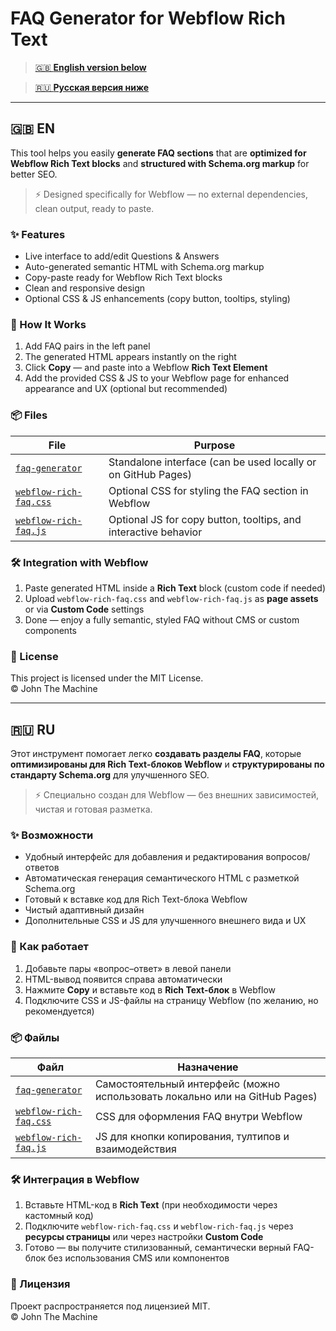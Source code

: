# FAQ Generator for Webflow Rich Text

> [🇬🇧 **English version below**](#-en)

> [🇷🇺 **Русская версия ниже**](#-ru)

---

## 🇬🇧 EN

This tool helps you easily **generate FAQ sections** that are **optimized for Webflow Rich Text blocks** and **structured with Schema.org markup** for better SEO.

> ⚡ Designed specifically for Webflow — no external dependencies, clean output, ready to paste.

### ✨ Features

- Live interface to add/edit Questions & Answers  
- Auto-generated semantic HTML with Schema.org markup  
- Copy-paste ready for Webflow Rich Text blocks  
- Clean and responsive design  
- Optional CSS & JS enhancements (copy button, tooltips, styling)

### 🧩 How It Works

1. Add FAQ pairs in the left panel  
2. The generated HTML appears instantly on the right  
3. Click **Copy** — and paste into a Webflow **Rich Text Element**  
4. Add the provided CSS & JS to your Webflow page for enhanced appearance and UX (optional but recommended)

### 📦 Files

| File                   | Purpose                                                           |
|------------------------|-------------------------------------------------------------------|
| [`faq-generator`](https://johnseagull.github.io/wf--faq-rich/)   | Standalone interface (can be used locally or on GitHub Pages)     | 
| [`webflow-rich-faq.css`](https://john-the-machine.github.io/faq-generator/webflow-rich-faq.css) | Optional CSS for styling the FAQ section in Webflow               |
| [`webflow-rich-faq.js`](https://john-the-machine.github.io/faq-generator/webflow-rich-faq.js)  | Optional JS for copy button, tooltips, and interactive behavior   |

### 🛠 Integration with Webflow

1. Paste generated HTML inside a **Rich Text** block (custom code if needed)  
2. Upload `webflow-rich-faq.css` and `webflow-rich-faq.js` as **page assets** or via **Custom Code** settings  
3. Done — enjoy a fully semantic, styled FAQ without CMS or custom components

### 📄 License

This project is licensed under the MIT License.  
© John The Machine

---

## 🇷🇺 RU

Этот инструмент помогает легко **создавать разделы FAQ**, которые **оптимизированы для Rich Text-блоков Webflow** и **структурированы по стандарту Schema.org** для улучшенного SEO.

> ⚡ Специально создан для Webflow — без внешних зависимостей, чистая и готовая разметка.

### ✨ Возможности

- Удобный интерфейс для добавления и редактирования вопросов/ответов  
- Автоматическая генерация семантического HTML с разметкой Schema.org  
- Готовый к вставке код для Rich Text-блока Webflow  
- Чистый адаптивный дизайн  
- Дополнительные CSS и JS для улучшенного внешнего вида и UX

### 🧩 Как работает

1. Добавьте пары «вопрос–ответ» в левой панели  
2. HTML-вывод появится справа автоматически  
3. Нажмите **Copy** и вставьте код в **Rich Text-блок** в Webflow  
4. Подключите CSS и JS-файлы на страницу Webflow (по желанию, но рекомендуется)

### 📦 Файлы

| Файл                   | Назначение                                                        |
|------------------------|-------------------------------------------------------------------|
| [`faq-generator`](https://johnseagull.github.io/wf--faq-rich/)   | Самостоятельный интерфейс (можно использовать локально или на GitHub Pages) |
| [`webflow-rich-faq.css`](https://john-the-machine.github.io/faq-generator/webflow-rich-faq.css) | CSS для оформления FAQ внутри Webflow                            |
| [`webflow-rich-faq.js`](https://john-the-machine.github.io/faq-generator/webflow-rich-faq.js)  | JS для кнопки копирования, тултипов и взаимодействия             |

### 🛠 Интеграция в Webflow

1. Вставьте HTML-код в **Rich Text** (при необходимости через кастомный код)  
2. Подключите `webflow-rich-faq.css` и `webflow-rich-faq.js` через **ресурсы страницы** или через настройки **Custom Code**  
3. Готово — вы получите стилизованный, семантически верный FAQ-блок без использования CMS или компонентов

### 📄 Лицензия

Проект распространяется под лицензией MIT.  
© John The Machine
